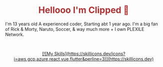 <h1 align="center" style="color: #b03232;">Hellooo I'm Clipped 👋</h1>

I'm 13 years old A experienced coder, Starting abt 1 year ago. I'm a big fan of Rick & Morty, Naruto, Soccer, & way much more + I own PLEXILE Network.

<br>

<p align="center">
  <a href="https://skillicons.dev">
[![My Skills](https://skillicons.dev/icons?i=aws,gcp,azure,react,vue,flutter&perline=3)](https://skillicons.dev)
  </a>
</p>
